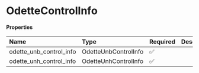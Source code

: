 # OdetteControlInfo

**Properties**

| Name                    | Type                 | Required | Description |
| :---------------------- | :------------------- | :------- | :---------- |
| odette_unb_control_info | OdetteUnbControlInfo | ✅       |             |
| odette_unh_control_info | OdetteUnhControlInfo | ✅       |             |


